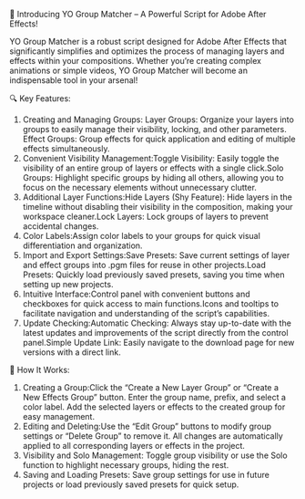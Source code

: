 📢 Introducing YO Group Matcher – A Powerful Script for Adobe After Effects!

YO Group Matcher is a robust script designed for Adobe After Effects that significantly simplifies and optimizes the process of managing layers and effects within your compositions. Whether you’re creating complex animations or simple videos, YO Group Matcher will become an indispensable tool in your arsenal!

🔍 Key Features:

1.	Creating and Managing Groups: Layer Groups: Organize your layers into groups to easily manage their visibility, locking, and other parameters. Effect Groups: Group effects for quick application and editing of multiple effects simultaneously.
2.	Convenient Visibility Management:Toggle Visibility: Easily toggle the visibility of an entire group of layers or effects with a single click.Solo Groups: Highlight specific groups by hiding all others, allowing you to focus on the necessary elements without unnecessary clutter.
3.	Additional Layer Functions:Hide Layers (Shy Feature): Hide layers in the timeline without disabling their visibility in the composition, making your workspace cleaner.Lock Layers: Lock groups of layers to prevent accidental changes.
4.	Color Labels:Assign color labels to your groups for quick visual differentiation and organization.
5.	Import and Export Settings:Save Presets: Save current settings of layer and effect groups into .pgm files for reuse in other projects.Load Presets: Quickly load previously saved presets, saving you time when setting up new projects.
6.	Intuitive Interface:Control panel with convenient buttons and checkboxes for quick access to main functions.Icons and tooltips to facilitate navigation and understanding of the script’s capabilities.
7.	Update Checking:Automatic Checking: Always stay up-to-date with the latest updates and improvements of the script directly from the control panel.Simple Update Link: Easily navigate to the download page for new versions with a direct link.

🔧 How It Works:

1.	Creating a Group:Click the “Create a New Layer Group” or “Create a New Effects Group” button. Enter the group name, prefix, and select a color label. Add the selected layers or effects to the created group for easy management.
2.	Editing and Deleting:Use the “Edit Group” buttons to modify group settings or “Delete Group” to remove it. All changes are automatically applied to all corresponding layers or effects in the project.
3.	Visibility and Solo Management: Toggle group visibility or use the Solo function to highlight necessary groups, hiding the rest.
4.	Saving and Loading Presets: Save group settings for use in future projects or load previously saved presets for quick setup.
